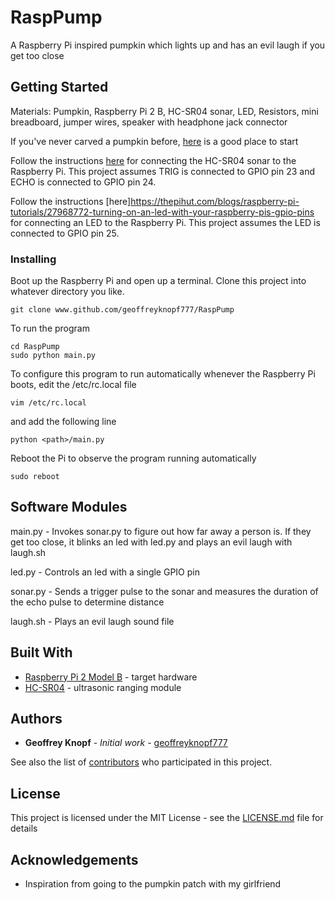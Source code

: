 # RaspPump
A Raspberry Pi inspired pumpkin which lights up and has an evil laugh if you get too close

## Getting Started

Materials: Pumpkin, Raspberry Pi 2 B, HC-SR04 sonar, LED, Resistors, mini breadboard, jumper wires, speaker with headphone jack connector

If you've never carved a pumpkin before, [here](https://www.wikihow.com/Carve-a-Pumpkin) is a good place to start

Follow the instructions [here](https://www.modmypi.com/blog/hc-sr04-ultrasonic-range-sensor-on-the-raspberry-pi) for connecting the HC-SR04 sonar to the Raspberry Pi. This project assumes TRIG is connected to GPIO pin 23 and ECHO is connected to GPIO pin 24.

Follow the instructions [here]https://thepihut.com/blogs/raspberry-pi-tutorials/27968772-turning-on-an-led-with-your-raspberry-pis-gpio-pins for connecting an LED to the Raspberry Pi. This project assumes the LED is connected to GPIO pin 25. 

### Installing

Boot up the Raspberry Pi and open up a terminal. Clone this project into whatever directory you like.

```
git clone www.github.com/geoffreyknopf777/RaspPump
```

To run the program

```
cd RaspPump
sudo python main.py
```

To configure this program to run automatically whenever the Raspberry Pi boots, edit the /etc/rc.local file

```
vim /etc/rc.local
```

and add the following line

```
python <path>/main.py
```

Reboot the Pi to observe the program running automatically

```
sudo reboot
```

## Software Modules
main.py - Invokes sonar.py to figure out how far away a person is. If they get too close, it blinks an led with led.py and plays an evil 
laugh with laugh.sh

led.py - Controls an led with a single GPIO pin

sonar.py - Sends a trigger pulse to the sonar and measures the duration of the echo pulse to determine distance

laugh.sh - Plays an evil laugh sound file

## Built With

* [Raspberry Pi 2 Model B](https://www.raspberrypi.org/products/raspberry-pi-2-model-b/) - target hardware
* [HC-SR04](http://www.micropik.com/PDF/HCSR04.pdf) - ultrasonic ranging module

## Authors

* **Geoffrey Knopf** - *Initial work* - [geoffreyknopf777](https://github.com/geoffreyknopf777)

See also the list of [contributors](https://github.com/your/project/contributors) who participated in this project.

## License

This project is licensed under the MIT License - see the [LICENSE.md](LICENSE.md) file for details

## Acknowledgements

* Inspiration from going to the pumpkin patch with my girlfriend
